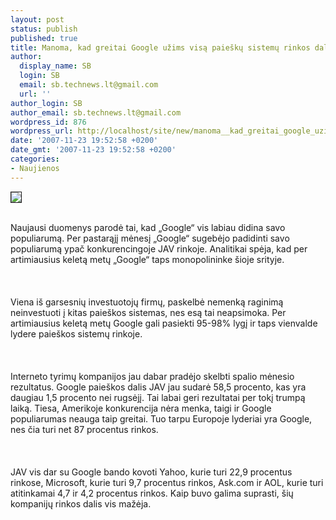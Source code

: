 ```yaml
---
layout: post
status: publish
published: true
title: Manoma, kad greitai Google užims visą paieškų sistemų rinkos dalį
author:
  display_name: SB
  login: SB
  email: sb.technews.lt@gmail.com
  url: ''
author_login: SB
author_email: sb.technews.lt@gmail.com
wordpress_id: 876
wordpress_url: http://localhost/site/new/manoma__kad_greitai_google_uzims_visa_paiesku_sistemu_rinkos_dali/
date: '2007-11-23 19:52:58 +0200'
date_gmt: '2007-11-23 19:52:58 +0200'
categories:
- Naujienos
---
```

<div class="imgright"><img src="http://tbn0.google.com/images?q=tbn:-BCryA-2oHT9GM:http://www.costpernews.com/wp-content/uploads/2007/05/google_logo.jpg" border="1"></div>
<p><br>Naujausi duomenys parodė tai, kad „Google“ vis labiau didina savo populiarumą. Per pastarąjį mėnesį „Google“ sugebėjo padidinti savo populiarumą ypač konkurencingoje JAV rinkoje. Analitikai spėja, kad per artimiausius keletą metų „Google“ taps monopolininke šioje srityje.<br />
<br><br />
<br>Viena iš garsesnių investuotojų firmų, paskelbė nemenką raginimą neinvestuoti į kitas paieškos sistemas, nes esą tai neapsimoka. Per artimiausius keletą metų Google gali pasiekti 95-98% lygį ir taps vienvalde lydere paieškos sistemų rinkoje.<br />
<br><br />
<br>Interneto tyrimų kompanijos jau dabar pradėjo skelbti spalio mėnesio rezultatus. Google paieškos dalis JAV jau sudarė 58,5 procento, kas yra daugiau 1,5 procento nei rugsėjį. Tai labai geri rezultatai per tokį trumpą laiką. Tiesa, Amerikoje konkurencija nėra menka, taigi ir Google populiarumas neauga taip greitai. Tuo tarpu Europoje lyderiai yra Google, nes čia turi net 87 procentus rinkos.<br />
<br><br />
<br>JAV vis dar su Google bando kovoti Yahoo, kurie turi 22,9 procentus rinkose, Microsoft, kurie turi 9,7 procentus rinkos, Ask.com ir AOL, kurie turi atitinkamai 4,7 ir 4,2 procentus rinkos. Kaip buvo galima suprasti, šių kompanijų rinkos dalis vis mažėja.<br />
<br></p>

